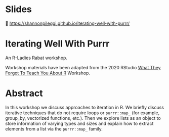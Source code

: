 # Slides

👀 https://shannonpileggi.github.io/iterating-well-with-purrr/

# Iterating Well With Purrr

An R-Ladies Rabat workshop.

Workshop materials have been adapted from the 2020 RStudio [What They Forgot To Teach You About R](https://rstats-wtf.github.io/wtf-2020-rsc/) Workshop.


# Abstract

In this workshop we discuss approaches to iteration in R.
We briefly discuss iterative techniques that do not require loops or `purrr::map_` (for example, group_by, vectorized functions, etc.).
Then we explore lists as an object to store information of varying types and sizes and explain how to extract elements from a list via the `purrr::map_` family.
